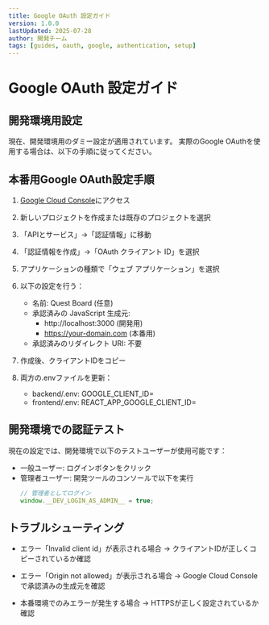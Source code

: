 ```yaml
---
title: Google OAuth 設定ガイド
version: 1.0.0
lastUpdated: 2025-07-28
author: 開発チーム
tags: [guides, oauth, google, authentication, setup]
---
```


# Google OAuth 設定ガイド

## 開発環境用設定

現在、開発環境用のダミー設定が適用されています。
実際のGoogle OAuthを使用する場合は、以下の手順に従ってください。

## 本番用Google OAuth設定手順

1. [Google Cloud Console](https://console.cloud.google.com/)にアクセス

2. 新しいプロジェクトを作成または既存のプロジェクトを選択

3. 「APIとサービス」→「認証情報」に移動

4. 「認証情報を作成」→「OAuth クライアント ID」を選択

5. アプリケーションの種類で「ウェブ アプリケーション」を選択

6. 以下の設定を行う：
   - 名前: Quest Board (任意)
   - 承認済みの JavaScript 生成元:
     - http://localhost:3000 (開発用)
     - https://your-domain.com (本番用)
   - 承認済みのリダイレクト URI: 不要

7. 作成後、クライアントIDをコピー

8. 両方の.envファイルを更新：
   - backend/.env: GOOGLE_CLIENT_ID=<your-client-id>
   - frontend/.env: REACT_APP_GOOGLE_CLIENT_ID=<your-client-id>

## 開発環境での認証テスト

現在の設定では、開発環境で以下のテストユーザーが使用可能です：

- 一般ユーザー: ログインボタンをクリック
- 管理者ユーザー: 開発ツールのコンソールで以下を実行
  ```javascript
  // 管理者としてログイン
  window.__DEV_LOGIN_AS_ADMIN__ = true;
  ```

## トラブルシューティング

- エラー「Invalid client id」が表示される場合
  → クライアントIDが正しくコピーされているか確認

- エラー「Origin not allowed」が表示される場合
  → Google Cloud Consoleで承認済みの生成元を確認

- 本番環境でのみエラーが発生する場合
  → HTTPSが正しく設定されているか確認
